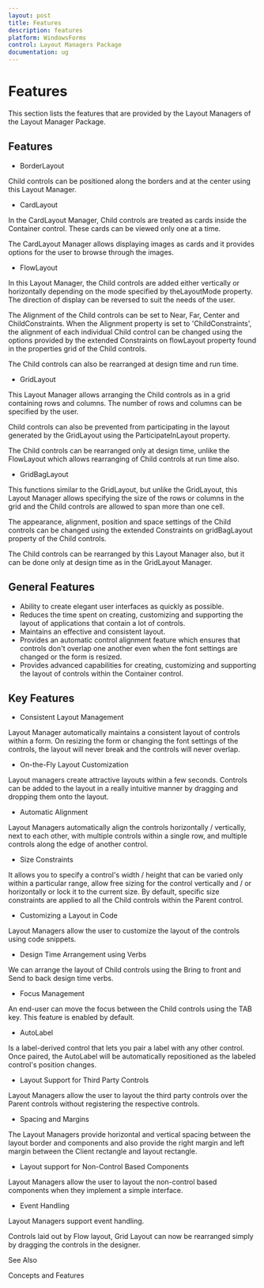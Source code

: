 ```yaml
---
layout: post
title: Features
description: features
platform: WindowsForms
control: Layout Managers Package
documentation: ug
---
```

# Features

This section lists the features that are provided by the Layout Managers of the Layout Manager Package.

## Features

* BorderLayout

Child controls can be positioned along the borders and at the center using this Layout Manager.

* CardLayout

In the CardLayout Manager, Child controls are treated as cards inside the Container control. These cards can be viewed only one at a time.

The CardLayout Manager allows displaying images as cards and it provides options for the user to browse through the images.

* FlowLayout

In this Layout Manager, the Child controls are added either vertically or horizontally depending on the mode specified by theLayoutMode property. The direction of display can be reversed to suit the needs of the user.

The Alignment of the Child controls can be set to Near, Far, Center and ChildConstraints. When the Alignment property is set to 'ChildConstraints', the alignment of each individual Child control can be changed using the options provided by the extended Constraints on flowLayout property found in the properties grid of the Child controls.

The Child controls can also be rearranged at design time and run time.

* GridLayout

This Layout Manager allows arranging the Child controls as in a grid containing rows and columns. The number of rows and columns can be specified by the user.

Child controls can also be prevented from participating in the layout generated by the GridLayout using the ParticipateInLayout property.

The Child controls can be rearranged only at design time, unlike the FlowLayout which allows rearranging of Child controls at run time also.

* GridBagLayout

This functions similar to the GridLayout, but unlike the GridLayout, this Layout Manager allows specifying the size of the rows or columns in the grid and the Child controls are allowed to span more than one cell.

The appearance, alignment, position and space settings of the Child controls can be changed using the extended Constraints on gridBagLayout property of the Child controls.

The Child controls can be rearranged by this Layout Manager also, but it can be done only at design time as in the GridLayout Manager.

## General Features

* Ability to create elegant user interfaces as quickly as possible.
* Reduces the time spent on creating, customizing and supporting the layout of applications that contain a lot of controls.
* Maintains an effective and consistent layout.
* Provides an automatic control alignment feature which ensures that controls don't overlap one another even when the font settings are changed or the form is resized.
* Provides advanced capabilities for creating, customizing and supporting the layout of controls within the Container control.

## Key Features

* Consistent Layout Management

Layout Manager automatically maintains a consistent layout of controls within a form. On resizing the form or changing the font settings of the controls, the layout will never break and the controls will never overlap.

* On-the-Fly Layout Customization

Layout managers create attractive layouts within a few seconds. Controls can be added to the layout in a really intuitive manner by dragging and dropping them onto the layout.

* Automatic Alignment

Layout Managers automatically align the controls horizontally / vertically, next to each other, with multiple controls within a single row, and multiple controls along the edge of another control.

* Size Constraints

It allows you to specify a control's width / height that can be varied only within a particular range, allow free sizing for the control vertically and / or horizontally or lock it to the current size. By default, specific size constraints are applied to all the Child controls within the Parent control.

* Customizing a Layout in Code

Layout Managers allow the user to customize the layout of the controls using code snippets.

* Design Time Arrangement using Verbs

We can arrange the layout of Child controls using the Bring to front and Send to back design time verbs.

* Focus Management

An end-user can move the focus between the Child controls using the TAB key. This feature is enabled by default.

* AutoLabel

Is a label-derived control that lets you pair a label with any other control. Once paired, the AutoLabel will be automatically repositioned as the labeled control's position changes.

* Layout Support for Third Party Controls

Layout Managers allow the user to layout the third party controls over the Parent controls without registering the respective controls.

* Spacing and Margins

The Layout Managers provide horizontal and vertical spacing between the layout border and components and also provide the right margin and left margin between the Client rectangle and layout rectangle.

* Layout support for Non-Control Based Components

Layout Managers allow the user to layout the non-control based components when they implement a simple interface.

* Event Handling

 Layout Managers support event handling.

Controls laid out by Flow layout, Grid Layout can now be rearranged simply by dragging the controls in the designer. 

See Also

Concepts and Features